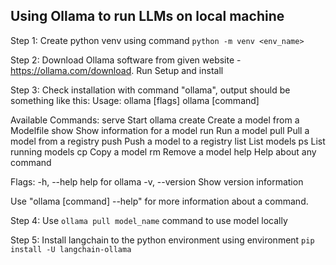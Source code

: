 ## Using Ollama to run LLMs on local machine

Step 1: Create python venv using command `python -m venv <env_name>`

Step 2: Download Ollama software from given website -https://ollama.com/download. Run Setup and install

Step 3: Check installation with command "ollama", output should be something like this:
Usage:
  ollama [flags]
  ollama [command]

Available Commands:
  serve       Start ollama
  create      Create a model from a Modelfile
  show        Show information for a model
  run         Run a model
  pull        Pull a model from a registry
  push        Push a model to a registry
  list        List models
  ps          List running models
  cp          Copy a model
  rm          Remove a model
  help        Help about any command

Flags:
  -h, --help      help for ollama
  -v, --version   Show version information

Use "ollama [command] --help" for more information about a command.

Step 4: Use `ollama pull model_name` command to use model locally

Step 5: Install langchain to the python environment using environment `pip install -U langchain-ollama`